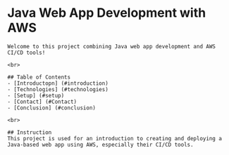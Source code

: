 # Java Web App Development with AWS <CI>
    Welcome to this project combining Java web app development and AWS CI/CD tools!

    <br>

    ## Table of Contents
    - [Introductopn] (#introduction)
    - [Technologies] (#technologies)
    - [Setup] (#setup)
    - [Contact] (#Contact)
    - [Conclusion] (#conclusion)

    <br>
    
    ## Instruction
    This project is used for an introduction to creating and deploying a Java-based web app using AWS, especially their CI/CD tools.
